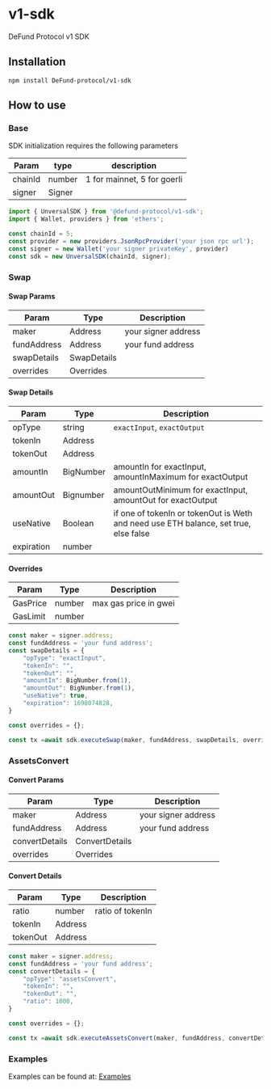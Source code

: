 # v1-sdk
 DeFund Protocol v1 SDK

## Installation
```shell
npm install DeFund-protocol/v1-sdk
```

## How to use

### Base

SDK initialization requires the following parameters

| Param   | type   | description                 |
| ------- | ------ | --------------------------- |
| chainId | number | 1 for mainnet, 5 for goerli |
| signer  | Signer |                             |

```typescript
import { UnversalSDK } from '@defund-protocol/v1-sdk';
import { Wallet, providers } from 'ethers';

const chainId = 5;
const provider = new providers.JsonRpcProvider('your json rpc url');
const signer = new Wallet('your signer privateKey', provider)
const sdk = new UnversalSDK(chainId, signer);
```

### Swap

#### Swap Params
| Param       | Type        | Description         |
| ----------- | ----------- | ------------------- |
| maker       | Address     | your signer address |
| fundAddress | Address     | your fund address   |
| swapDetails | SwapDetails |                     |
| overrides   | Overrides   |                     |

#### Swap Details
| Param      | Type      | Description                                                                          |
| ---------- | --------- | ------------------------------------------------------------------------------------ |
| opType     | string    | `exactInput`, `exactOutput`                                                          |
| tokenIn    | Address   |                                                                                      |
| tokenOut   | Address   |                                                                                      |
| amountIn   | BigNumber | amountIn for exactInput, amountInMaximum for exactOutput                             |
| amountOut  | Bignumber | amountOutMinimum for exactInput, amountOut for exactOutput                           |
| useNative  | Boolean   | if one of tokenIn or tokenOut is Weth and need use ETH balance, set true, else false |
| expiration | number    |                                                                                      |

#### Overrides
| Param    | Type   | Description           |
| -------- | ------ | --------------------- |
| GasPrice | number | max gas price in gwei |
| GasLimit | number |                       |

```typescript
const maker = signer.address;
const fundAddress = 'your fund address';
const swapDetails = {
    "opType": "exactInput",
    "tokenIn": "",
    "tokenOut": "",
    "amountIn": BigNumber.from(1),
    "amountOut": BigNumber.from(1),
    "useNative": true,
    "expiration": 1698074828,
}

const overrides = {};

const tx =await sdk.executeSwap(maker, fundAddress, swapDetails, overrides);
```

### AssetsConvert

#### Convert Params
| Param          | Type           | Description         |
| -------------- | -------------- | ------------------- |
| maker          | Address        | your signer address |
| fundAddress    | Address        | your fund address   |
| convertDetails | ConvertDetails |                     |
| overrides      | Overrides      |                     |

#### Convert Details
| Param    | Type    | Description      |
| -------- | ------- | ---------------- |
| ratio    | number  | ratio of tokenIn |
| tokenIn  | Address |                  |
| tokenOut | Address |                  |

```typescript
const maker = signer.address;
const fundAddress = 'your fund address';
const convertDetails = {
    "opType": "assetsConvert",
    "tokenIn": "",
    "tokenOut": "",
    "ratio": 1000,
}

const overrides = {};

const tx =await sdk.executeAssetsConvert(maker, fundAddress, convertDetails, overrides);
```

### Examples
Examples can be found at: [Examples](https://github.com/DeFund-protocol/defund-examples)